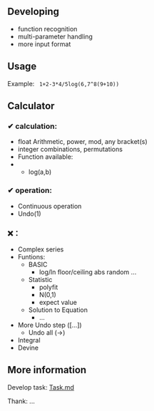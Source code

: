 ## Developing
- function recognition 
- multi-parameter handling 
- more input format

## Usage
Example:
``` 1+2-3*4/5log(6,7^8(9+10))```

## Calculator
### ✔ calculation:
- float Arithmetic, power, mod, any bracket(s)
- integer combinations, permutations
- Function available:
- - log(a,b)
### ✔ operation:
- Continuous operation
- Undo(1)

### ❌：
- Complex series
- Funtions:
    - BASIC
        - log/ln floor/ceiling abs random ...
    - Statistic
        - polyfit
        - N(0,1)
        - expect value
    - Solution to Equation
        - ...
- More Undo step ([...])
    - Undo all (->)
- Integral
- Devine

## More information 

Develop task: [Task.md](https://github.com/KJH-x/calculator/blob/main/Tasks.md)

Thank: ...
